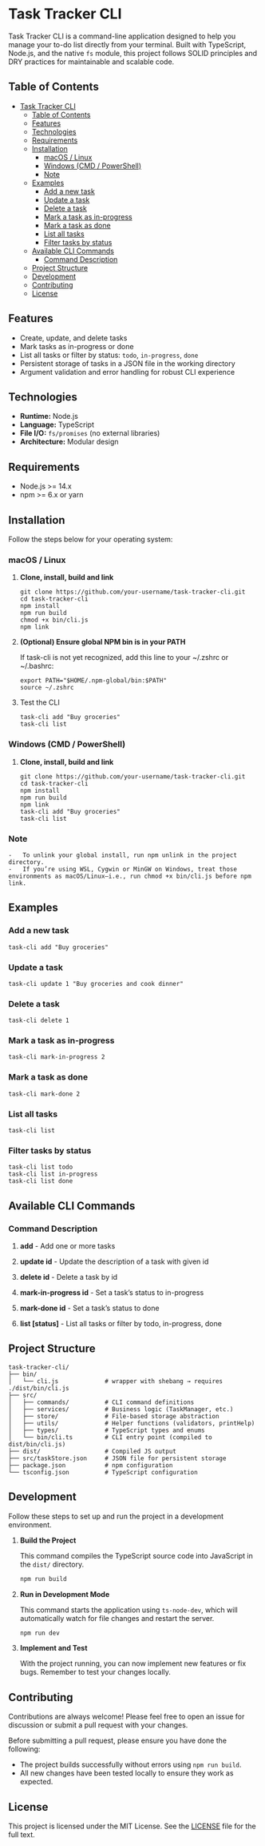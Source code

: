 # Task Tracker CLI

Task Tracker CLI is a command-line application designed to help you manage your to-do list directly from your terminal. Built with TypeScript, Node.js, and the native `fs` module, this project follows SOLID principles and DRY practices for maintainable and scalable code.

## Table of Contents
- [Task Tracker CLI](#task-tracker-cli)
  - [Table of Contents](#table-of-contents)
  - [Features](#features)
  - [Technologies](#technologies)
  - [Requirements](#requirements)
  - [Installation](#installation)
    - [macOS / Linux](#macos--linux)
    - [Windows (CMD / PowerShell)](#windows-cmd--powershell)
    - [Note](#note)
  - [Examples](#examples)
    - [Add a new task](#add-a-new-task)
    - [Update a task](#update-a-task)
    - [Delete a task](#delete-a-task)
    - [Mark a task as in-progress](#mark-a-task-as-in-progress)
    - [Mark a task as done](#mark-a-task-as-done)
    - [List all tasks](#list-all-tasks)
    - [Filter tasks by status](#filter-tasks-by-status)
  - [Available CLI Commands](#available-cli-commands)
    - [Command	Description](#commanddescription)
  - [Project Structure](#project-structure)
  - [Development](#development)
  - [Contributing](#contributing)
  - [License](#license)

## Features
- Create, update, and delete tasks  
- Mark tasks as in-progress or done  
- List all tasks or filter by status: `todo`, `in-progress`, `done`  
- Persistent storage of tasks in a JSON file in the working directory  
- Argument validation and error handling for robust CLI experience  

## Technologies
- **Runtime:** Node.js  
- **Language:** TypeScript  
- **File I/O:** `fs/promises` (no external libraries)  
- **Architecture:** Modular design  

## Requirements
- Node.js >= 14.x  
- npm >= 6.x or yarn  

## Installation

Follow the steps below for your operating system:

### macOS / Linux

1. **Clone, install, build and link**  
   ```
   git clone https://github.com/your-username/task-tracker-cli.git
   cd task-tracker-cli
   npm install
   npm run build
   chmod +x bin/cli.js
   npm link
   ```
2.	**(Optional) Ensure global NPM bin is in your PATH**

    If task-cli is not yet recognized, add this line to your ~/.zshrc or ~/.bashrc:
    ```
    export PATH="$HOME/.npm-global/bin:$PATH"
    source ~/.zshrc
    ```
3.	Test the CLI
    ```
    task-cli add "Buy groceries"
    task-cli list
    ```

### Windows (CMD / PowerShell)
1. **Clone, install, build and link**
    ```
    git clone https://github.com/your-username/task-tracker-cli.git
    cd task-tracker-cli
    npm install
    npm run build
    npm link
    task-cli add "Buy groceries"
    task-cli list
    ```
### Note
	-	To unlink your global install, run npm unlink in the project directory.
	-	If you’re using WSL, Cygwin or MinGW on Windows, treat those environments as macOS/Linux—i.e., run chmod +x bin/cli.js before npm link.


## Examples

### Add a new task
```
task-cli add "Buy groceries"
```

### Update a task
```
task-cli update 1 "Buy groceries and cook dinner"
```

### Delete a task
```
task-cli delete 1
```

### Mark a task as in-progress
```
task-cli mark-in-progress 2
```

### Mark a task as done
```
task-cli mark-done 2
```

### List all tasks
```
task-cli list
```

### Filter tasks by status
```
task-cli list todo
task-cli list in-progress
task-cli list done
```

## Available CLI Commands

### Command	Description
1. **add** -	Add one or more tasks

2. **update id** - Update the description of a task with given id

3. **delete id** - Delete a task by id

4. **mark-in-progress id** - Set a task’s status to in-progress

5. **mark-done id** - Set a task’s status to done

6. **list [status]** -	List all tasks or filter by todo, in-progress, done

## Project Structure

```text
task-tracker-cli/
├── bin/
│   └── cli.js             # wrapper with shebang → requires ./dist/bin/cli.js
├── src/
│   ├── commands/          # CLI command definitions
│   ├── services/          # Business logic (TaskManager, etc.)
│   ├── store/             # File-based storage abstraction
│   ├── utils/             # Helper functions (validators, printHelp)
│   ├── types/             # TypeScript types and enums
│   └── bin/cli.ts         # CLI entry point (compiled to dist/bin/cli.js)
├── dist/                  # Compiled JS output
├── src/taskStore.json     # JSON file for persistent storage
├── package.json           # npm configuration
└── tsconfig.json          # TypeScript configuration
```

## Development

Follow these steps to set up and run the project in a development environment.

1.  **Build the Project**

    This command compiles the TypeScript source code into JavaScript in the `dist/` directory.

    ```bash
    npm run build
    ```

2.  **Run in Development Mode**

    This command starts the application using `ts-node-dev`, which will automatically watch for file changes and restart the server.

    ```bash
    npm run dev
    ```

3.  **Implement and Test**

    With the project running, you can now implement new features or fix bugs. Remember to test your changes locally.

## Contributing

Contributions are always welcome! Please feel free to open an issue for discussion or submit a pull request with your changes.

Before submitting a pull request, please ensure you have done the following:

* The project builds successfully without errors using `npm run build`.
* All new changes have been tested locally to ensure they work as expected.

## License

This project is licensed under the MIT License. See the [LICENSE](LICENSE) file for the full text.